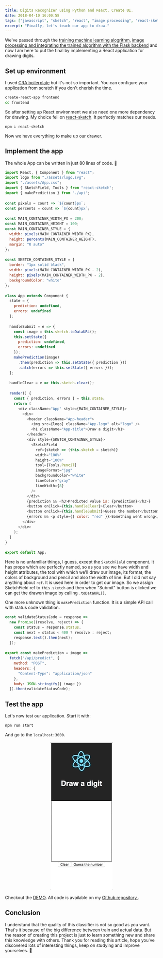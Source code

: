 ```yaml
---
title: Digits Recognizer using Python and React. Create UI.
date: 2018-04-10 16:00:58
tags: ["javascript", "sketch", "react", "image processing", "react-sketch"]
excerpt: "Finally, let's teach our app to draw."
---
```


We've passed through the [training machine learning alogrithm](/blog/digits-recognizer-python-flask-react-1), [image processing and integrating the trained algorithm with the Flask backend](/blog/digits-recognizer-python-flask-react-2) and now I am here to put the final by implementing a React application for drawing digits.

## Set up environment

I used [CRA boilerplate](https://github.com/facebook/create-react-app) but it's not so important. You can configure your application from scratch if you don't cherish the time.

```sh
create-react-app frontend
cd frontend
```

So after setting up React environment we also need one more dependency for drawing. My choice fell on [react-sketch](https://github.com/tbolis/react-sketch). It perfectly matches our needs.

```sh
npm i react-sketch
```

Now we have everything to make up our drawer.

## Implement the app

The whole App can be written in just 80 lines of code. 🙂

```js
import React, { Component } from "react";
import logo from "./assets/logo.svg";
import "./assets/App.css";
import { SketchField, Tools } from "react-sketch";
import { makePrediction } from "./api";

const pixels = count => `${count}px`;
const percents = count => `${count}px`;

const MAIN_CONTAINER_WIDTH_PX = 200;
const MAIN_CONTAINER_HEIGHT = 100;
const MAIN_CONTAINER_STYLE = {
  width: pixels(MAIN_CONTAINER_WIDTH_PX),
  height: percents(MAIN_CONTAINER_HEIGHT),
  margin: "0 auto"
};

const SKETCH_CONTAINER_STYLE = {
  border: "1px solid black",
  width: pixels(MAIN_CONTAINER_WIDTH_PX - 2),
  height: pixels(MAIN_CONTAINER_WIDTH_PX - 2),
  backgroundColor: "white"
};

class App extends Component {
  state = {
    prediction: undefined,
    errors: undefined
  };

  handleSubmit = e => {
    const image = this.sketch.toDataURL();
    this.setState({
      prediction: undefined,
      errors: undefined
    });
    makePrediction(image)
      .then(prediction => this.setState({ prediction }))
      .catch(errors => this.setState({ errors }));
  };

  handleClear = e => this.sketch.clear();

  render() {
    const { prediction, errors } = this.state;
    return (
      <div className="App" style={MAIN_CONTAINER_STYLE}>
        <div>
          <header className="App-header">
            <img src={logo} className="App-logo" alt="logo" />
            <h1 className="App-title">Draw a digit</h1>
          </header>
          <div style={SKETCH_CONTAINER_STYLE}>
            <SketchField
              ref={sketch => (this.sketch = sketch)}
              width="100%"
              height="100%"
              tool={Tools.Pencil}
              imageFormat="jpg"
              backgroundColor="white"
              lineColor="gray"
              lineWidth={8}
            />
          </div>
          {prediction && <h3>Predicted value is: {prediction}</h3>}
          <button onClick={this.handleClear}>Clear</button>
          <button onClick={this.handleSubmit}>Guess the number</button>
          {errors && <p style={{ color: "red" }}>Something went wrong</p>}
        </div>
      </div>
    );
  }
}

export default App;
```

Here is no unfamiliar things, I guess, except the `SketchField` component. It has props which are perfectly named, so as you see we have width and height attributes, the tool with which we'll draw our image, its format, the colors of background and pencil and also the width of line. But I did not say anything about `ref`. It is used here in order to get our image. So we assign SketchField ref to `this.sketch` and then when "Submit" button is clicked we can get the drawen image by calling `.toDataURL()`.

One more unknown thing is `makePrediction` function. It is a simple API call with status code validation.

```js
const validateStatusCode = response =>
  new Promise((resolve, reject) => {
    const status = response.status;
    const next = status < 400 ? resolve : reject;
    response.text().then(next);
  });

export const makePrediction = image =>
  fetch("/api/predict", {
    method: "POST",
    headers: {
      "Content-Type": "application/json"
    },
    body: JSON.stringify({ image })
  }).then(validateStatusCode);
```

## Test the app

Let's now test our application. Start it with:

```sh
npm run start
```

And go to the `localhost:3000`.

<img src="./assets/digits-recognizer-3/guess.gif" style="display: block; margin:1rem auto;"/>

Checkout the [DEMO](web-digits-recognizer.herokuapp.com). All code is available on my [Github repository ](https://github.com/teimurjan/digits-recognizer).

## Conclusion

I understand that the quality of this classifier is not so good as you want. That's it because of the big difference between train and actual data. But the reason of creating this project is just to learn something new and share this knowledge with others. Thank you for reading this article, hope you've discovered lots of interesting things, keep on studying and improve yourselves. 🙌
